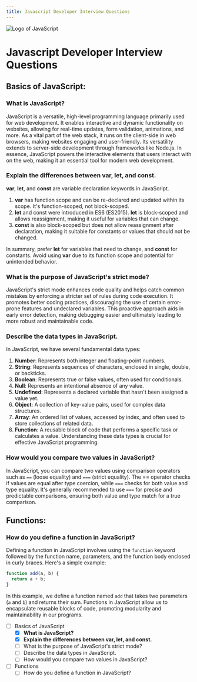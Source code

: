 ```yaml
---
title: Javascript Developer Interview Questions
---
```


![Logo of JavaScript](https://upload.wikimedia.org/wikipedia/commons/thumb/9/99/Unofficial_JavaScript_logo_2.svg/160px-Unofficial_JavaScript_logo_2.svg.png)

# Javascript Developer Interview Questions

## Basics of JavaScript:

### What is JavaScript?
JavaScript is a versatile, high-level programming language primarily used for web development. It enables interactive and dynamic functionality on websites, allowing for real-time updates, form validation, animations, and more. As a vital part of the web stack, it runs on the client-side in web browsers, making websites engaging and user-friendly. Its versatility extends to server-side development through frameworks like Node.js. In essence, JavaScript powers the interactive elements that users interact with on the web, making it an essential tool for modern web development.

### Explain the differences between var, let, and const.
**var**, **let**, and **const** are variable declaration keywords in JavaScript.
1. **var** has function scope and can be re-declared and updated within its scope. It's function-scoped, not block-scoped.
2. **let** and const were introduced in ES6 (ES2015). **let** is block-scoped and allows reassignment, making it useful for variables that can change.
3. **const** is also block-scoped but does not allow reassignment after declaration, making it suitable for constants or values that should not be changed.

In summary, prefer **let** for variables that need to change, and **const** for constants. Avoid using **var** due to its function scope and potential for unintended behavior.

### What is the purpose of JavaScript's strict mode?
JavaScript's strict mode enhances code quality and helps catch common mistakes by enforcing a stricter set of rules during code execution. It promotes better coding practices, discouraging the use of certain error-prone features and undeclared variables. This proactive approach aids in early error detection, making debugging easier and ultimately leading to more robust and maintainable code.

### Describe the data types in JavaScript.
In JavaScript, we have several fundamental data types:
1. **Number**: Represents both integer and floating-point numbers.
2. **String**: Represents sequences of characters, enclosed in single, double, or backticks.
3. **Boolean**: Represents true or false values, often used for conditionals.
4. **Null**: Represents an intentional absence of any value.
5. **Undefined**: Represents a declared variable that hasn't been assigned a value yet.
6. **Object**: A collection of key-value pairs, used for complex data structures.
7. **Array**: An ordered list of values, accessed by index, and often used to store collections of related data.
8. **Function**: A reusable block of code that performs a specific task or calculates a value.
Understanding these data types is crucial for effective JavaScript programming.

### How would you compare two values in JavaScript?
In JavaScript, you can compare two values using comparison operators such as `==` (loose equality) and `===` (strict equality). The == operator checks if values are equal after type coercion, while `===` checks for both value and type equality. It's generally recommended to use `===` for precise and predictable comparisons, ensuring both value and type match for a true comparison.

## Functions:
### How do you define a function in JavaScript?
Defining a function in JavaScript involves using the `function` keyword followed by the function name, parameters, and the function body enclosed in curly braces. Here's a simple example:
``` javascript
function add(a, b) {
  return a + b;
}
```
In this example, we define a function named `add` that takes two parameters (`a` and `b`) and returns their sum. Functions in JavaScript allow us to encapsulate reusable blocks of code, promoting modularity and maintainability in our programs.

- [ ] Basics of JavaScript
  - [x] **What is JavaScript?**
  - [x] **Explain the differences between var, let, and const.**
  - [ ] What is the purpose of JavaScript's strict mode?
  - [ ] Describe the data types in JavaScript.
  - [ ] How would you compare two values in JavaScript?
- [ ] Functions
  - [ ] How do you define a function in JavaScript?
